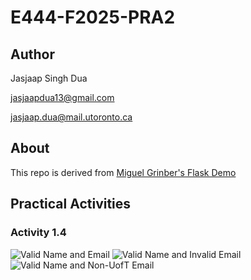 # E444-F2025-PRA2

## Author

Jasjaap Singh Dua

[jasjaapdua13@gmail.com](jasjaapdua13@gmail.com)

[jasjaap.dua@mail.utoronto.ca](jasjaap.dua@mail.utoronto.ca)

## About

This repo is derived from [Miguel Grinber's Flask Demo](https://github.com/miguelgrinberg/flasky)

## Practical Activities

### Activity 1.4

![Valid Name and Email](images/screenshots/Screenshot%202025-09-23%20at%201.07.33 AM.png)
![Valid Name and Invalid Email](images/screenshots/Screenshot%202025-09-23%20at%201.07.50 AM.png)
![Valid Name and Non-UofT Email](images/screenshots/Screenshot%202025-09-23%20at%201.08.03 AM.png)
